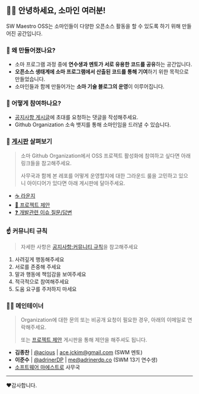 ## 👋🏻 안녕하세요, 소마인 여러분!

SW Maestro OSS는 소마인들이 다양한 오픈소스 활동을 할 수 있도록 하기 위해 만들어진 공간입니다.


### 🔔 왜 만들어졌나요?

- 소마 프로그램 과정 중에 **연수생과 멘토가 서로 유용한 코드를 공유**하는 공간입니다.
- **오픈소스 생태계에 소마 프로그램에서 산출된 코드를 통해 기여**하기 위한 목적으로 만들었습니다.
- 소마인들과 함께 만들어가는 **소마 기술 블로그의 운영**이 이루어집니다.


### 🎉 어떻게 참여하나요?

- [공지사항 게시글](https://github.com/SW-Maestro-OSS/.github/discussions/2)에 초대를 요청하는 댓글을 작성해주세요.
- Github Organization 소속 뱃지를 통해 소마인임을 드러낼 수 있습니다.


### 👀 [게시판](https://github.com/orgs/SW-Maestro-OSS/discussions) 살펴보기

> 소마 Github Organization에서 OSS 프로젝트 활성화에 참여하고 싶다면 아래 링크들을 참고해주세요.
> 
> 사무국과 함께 본 레포를 어떻게 운영할지에 대한 그라운드 룰을 고민하고 있으니 아이디어가 있다면 아래 게시판에 달아주세요.

- [☕️ 라운지](https://github.com/orgs/SW-Maestro-OSS/discussions/categories/%EB%9D%BC%EC%9A%B4%EC%A7%80)
- [💬 프로젝트 제안](https://github.com/orgs/SW-Maestro-OSS/discussions/categories/open-source-%ED%94%84%EB%A1%9C%EC%A0%9D%ED%8A%B8-%EC%A0%9C%EC%95%88)
- [❓ 개발관련 이슈 질문/답변](https://github.com/orgs/SW-Maestro-OSS/discussions/categories/open-source-%ED%94%84%EB%A1%9C%EC%A0%9D%ED%8A%B8-%EC%A0%9C%EC%95%88)


### ☝️ 커뮤니티 규칙 

> 자세한 사항은 [공지사항:커뮤니티 규칙](https://github.com/orgs/SW-Maestro-OSS/discussions/3)을 참고해주세요

 1. 사려깊게 행동해주세요
 2. 서로를 존중해 주세요
 3. 말과 행동에 책임감을 보여주세요
 4. 적극적으로 참여해주세요
 5. 도움 요구를 주저하지 마세요


### 🏄‍♂️ 메인테이너

> Organization에 대한 문의 또는 비공개 요청이 필요한 경우, 아래의 이메일로 연락해주세요.
> 
> 또는 [프로젝트 제안](https://github.com/orgs/SW-Maestro-OSS/discussions/categories/open-source-%ED%94%84%EB%A1%9C%EC%A0%9D%ED%8A%B8-%EC%A0%9C%EC%95%88) 게시판을 통해 제안을 해주셔도 됩니다.

- **김종찬** | [@acious](https://github.com/acious) | ace.jckim@gmail.com (SWM 멘토)
- **이준수** | [@adrinerDP](https://github.com/adrinerDP) | me@adrinerdp.co (SWM 13기 연수생)
- [소프트웨어 마에스트로](http://swmaestro.kr) 사무국


---

❤감사합니다.
